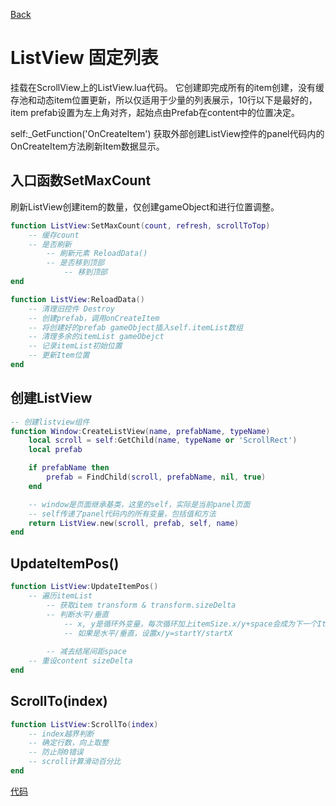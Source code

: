 [Back](../index.md)

# ListView 固定列表
挂载在ScrollView上的ListView.lua代码。
它创建即完成所有的item创建，没有缓存池和动态item位置更新，所以仅适用于少量的列表展示，10行以下是最好的，item prefab设置为左上角对齐，起始点由Prefab在content中的位置决定。

self:_GetFunction('OnCreateItem')
获取外部创建ListView控件的panel代码内的OnCreateItem方法刷新Item数据显示。

## 入口函数SetMaxCount
刷新ListView创建item的数量，仅创建gameObject和进行位置调整。

``` lua
function ListView:SetMaxCount(count, refresh, scrollToTop)
    -- 缓存count
    -- 是否刷新
        -- 刷新元素 ReloadData()
        -- 是否移到顶部
            -- 移到顶部
end

function ListView:ReloadData()
    -- 清理旧控件 Destroy
    -- 创建prefab，调用onCreateItem
    -- 将创建好的prefab gameObject插入self.itemList数组
    -- 清理多余的itemList gameObejct
    -- 记录itemList初始位置
    -- 更新Item位置
end
```

## 创建ListView

``` lua
-- 创建listview组件
function Window:CreateListView(name, prefabName, typeName)
    local scroll = self:GetChild(name, typeName or 'ScrollRect')
    local prefab

    if prefabName then
        prefab = FindChild(scroll, prefabName, nil, true)
    end

    -- window是页面继承基类，这里的self，实际是当前panel页面
    -- self传递了panel代码内的所有变量，包括值和方法
    return ListView.new(scroll, prefab, self, name)
end
```

## UpdateItemPos()

``` lua
function ListView:UpdateItemPos()
    -- 遍历itemList
        -- 获取item transform & transform.sizeDelta
        -- 判断水平/垂直
            -- x, y是循环外变量，每次循环加上itemSize.x/y+space会成为下一个Item的位置
            -- 如果是水平/垂直，设置x/y=startY/startX
        
        -- 减去结尾间距space
    -- 重设content sizeDelta
end

```

## ScrollTo(index)

``` lua 
function ListView:ScrollTo(index)
    -- index越界判断
    -- 确定行数，向上取整
    -- 防止除0错误
    -- scroll计算滑动百分比
end
```

[代码](ListView.lua)